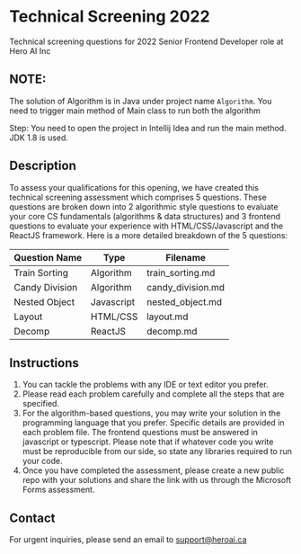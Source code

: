 # Technical Screening 2022

Technical screening questions for 2022 Senior Frontend Developer role at Hero AI Inc


## NOTE: 
The solution of Algorithm is in Java under project name `Algorithm`. You need to trigger main method of Main class to run both the algorithm

Step: You need to open the project in Intellij Idea and run the main method. JDK 1.8 is used.

## Description
To assess your qualifications for this opening, we have created this technical screening assessment which comprises 5 questions. These questions are broken down into 2 algorithmic style questions to evaluate your core CS fundamentals (algorithms & data structures) and 3 frontend questions to evaluate your experience with HTML/CSS/Javascript and the ReactJS framework. Here is a more detailed breakdown of the 5 questions:

| Question Name   | Type        | Filename            | 
| --------------- | ----------- | ------------------- |
| Train Sorting   | Algorithm   | train_sorting.md    |
| Candy Division  | Algorithm   | candy_division.md   |
| Nested Object   | Javascript  | nested_object.md    |
| Layout          | HTML/CSS    | layout.md           |
| Decomp          | ReactJS     | decomp.md           |

## Instructions

1. You can tackle the problems with any IDE or text editor you prefer.
2. Please read each problem carefully and complete all the steps that are specified.
3. For the algorithm-based questions, you may write your solution in the programming language that you prefer. Specific details are provided in each problem file. The frontend questions must be answered in javascript or typescript. Please note that if whatever code you write must be reproducible from our side, so state any libraries required to run your code.
4. Once you have completed the assessment, please create a new public repo with your solutions and share the link with us through the Microsoft Forms assessment.

## Contact
For urgent inquiries, please send an email to support@heroai.ca

